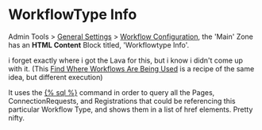 # WorkflowType Info

Admin Tools > [General Settings](https://rock.vrl.church/admin/general) > [Workflow Configuration](https://rock.vrl.church/admin/general/workflows), the 'Main' Zone has an **HTML Content** Block titled, 'Workflowtype Info'.

i forget exactly where i got the Lava for this, but i know i didn't come up with it.
(This [Find Where Workflows Are Being Used](https://community.rockrms.com/recipes/401/find-where-workflows-are-being-used) is a recipe of the same idea, but different execution)

It uses the [{% sql %}](https://community.rockrms.com/lava/commands/sql-commands) command in order to query all the Pages, ConnectionRequests, and Registrations that could be referencing this particular Workflow Type, and shows them in a list of href elements. Pretty nifty.